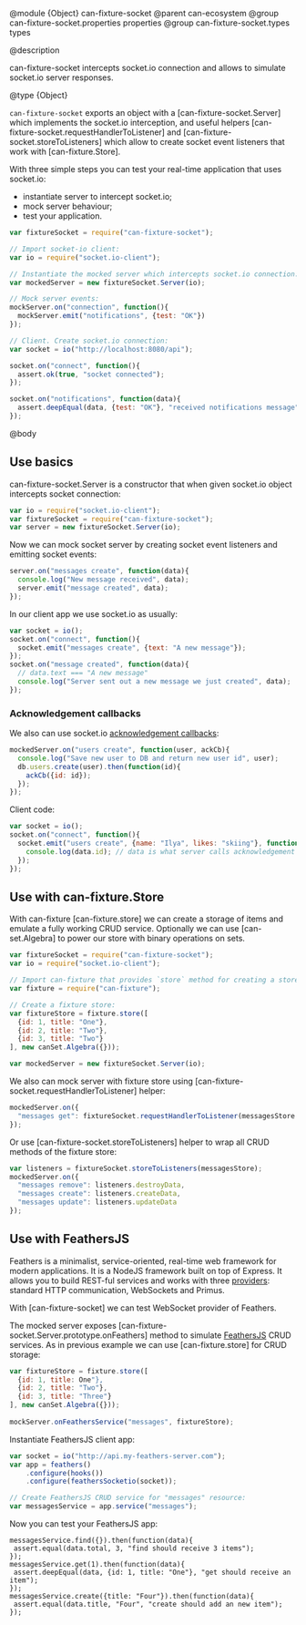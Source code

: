 @module {Object} can-fixture-socket
@parent can-ecosystem
@group can-fixture-socket.properties properties
@group can-fixture-socket.types types

@description

can-fixture-socket intercepts socket.io connection and allows to simulate socket.io server responses. 

@type {Object}

`can-fixture-socket` exports an object with a [can-fixture-socket.Server] which implements the socket.io interception, and useful helpers [can-fixture-socket.requestHandlerToListener] and [can-fixture-socket.storeToListeners] which allow to create socket event listeners that work with [can-fixture.Store].

With three simple steps you can test your real-time application that uses socket.io:

- instantiate server to intercept socket.io;
- mock server behaviour;
- test your application.

```js
var fixtureSocket = require("can-fixture-socket");

// Import socket-io client:
var io = require("socket.io-client");

// Instantiate the mocked server which intercepts socket.io connection:
var mockedServer = new fixtureSocket.Server(io);

// Mock server events:
mockServer.on("connection", function(){
  mockServer.emit("notifications", {test: "OK"})
});

// Client. Create socket.io connection:
var socket = io("http://localhost:8080/api");

socket.on("connect", function(){
  assert.ok(true, "socket connected");
});

socket.on("notifications", function(data){
  assert.deepEqual(data, {test: "OK"}, "received notifications message");
});
```

@body

## Use basics

can-fixture-socket.Server is a constructor that when given socket.io object intercepts socket connection:
```js
var io = require("socket.io-client");
var fixtureSocket = require("can-fixture-socket");
var server = new fixtureSocket.Server(io);
```

Now we can mock socket server by creating socket event listeners and emitting socket events:
```js
server.on("messages create", function(data){
  console.log("New message received", data);
  server.emit("message created", data);
});
```

In our client app we use socket.io as usually:
```js
var socket = io();
socket.on("connect", function(){
  socket.emit("messages create", {text: "A new message"});
});
socket.on("message created", function(data){
  // data.text === "A new message"
  console.log("Server sent out a new message we just created", data);
});
```

### Acknowledgement callbacks

We also can use socket.io [acknowledgement callbacks](http://socket.io/docs/#sending-and-getting-data-(acknowledgements)):
```js
mockedServer.on("users create", function(user, ackCb){
  console.log("Save new user to DB and return new user id", user);
  db.users.create(user).then(function(id){
    ackCb({id: id});
  });
});
```

Client code:
```js
var socket = io();
socket.on("connect", function(){
  socket.emit("users create", {name: "Ilya", likes: "skiing"}, function (data) {
    console.log(data.id); // data is what server calls acknowledgement callback with (e.g. data.id is the new user id)
  });
});
```

## Use with can-fixture.Store

With can-fixture [can-fixture.store] we can create a storage of items and emulate a fully working CRUD service. Optionally we can use [can-set.Algebra] to power our store with binary operations on sets.
```js
var fixtureSocket = require("can-fixture-socket");
var io = require("socket.io-client");

// Import can-fixture that provides `store` method for creating a store:
var fixture = require("can-fixture");

// Create a fixture store:
var fixtureStore = fixture.store([
  {id: 1, title: "One"},
  {id: 2, title: "Two"},
  {id: 3, title: "Two"}
], new canSet.Algebra({}));

var mockedServer = new fixtureSocket.Server(io);
```

We also can mock server with fixture store using [can-fixture-socket.requestHandlerToListener] helper:
```js
mockedServer.on({
  "messages get": fixtureSocket.requestHandlerToListener(messagesStore.getData)
});
```

Or use [can-fixture-socket.storeToListeners] helper to wrap all CRUD methods of the fixture store:
```js
var listeners = fixtureSocket.storeToListeners(messagesStore);
mockedServer.on({
  "messages remove": listeners.destroyData,
  "messages create": listeners.createData,
  "messages update": listeners.updateData
});
```

## Use with FeathersJS

Feathers is a minimalist, service-oriented, real-time web framework for modern applications. It is a NodeJS framework built on top of Express. It allows you to build REST-ful services and works with three [providers](https://docs.feathersjs.com/providers/): standard HTTP communication, WebSockets and Primus.

With [can-fixture-socket] we can test WebSocket provider of Feathers.

The mocked server exposes [can-fixture-socket.Server.prototype.onFeathers] method to simulate [FeathersJS](http://feathersjs.com/) CRUD services. As in previous example we can use [can-fixture.store] for CRUD storage:
```js
var fixtureStore = fixture.store([
  {id: 1, title: One"},
  {id: 2, title: "Two"},
  {id: 3, title: "Three"}
], new canSet.Algebra({}));
	
mockServer.onFeathersService("messages", fixtureStore);
```

Instantiate FeathersJS client app:
```js
var socket = io("http://api.my-feathers-server.com");
var app = feathers()
	.configure(hooks())
	.configure(feathersSocketio(socket));

// Create FeathersJS CRUD service for "messages" resource:
var messagesService = app.service("messages");
```

Now you can test your FeathersJS app:
```
messagesService.find({}).then(function(data){
 assert.equal(data.total, 3, "find should receive 3 items");
});
messagesService.get(1).then(function(data){
 assert.deepEqual(data, {id: 1, title: "One"}, "get should receive an item");
});
messagesService.create({title: "Four"}).then(function(data){
 assert.equal(data.title, "Four", "create should add an new item");
});
```
